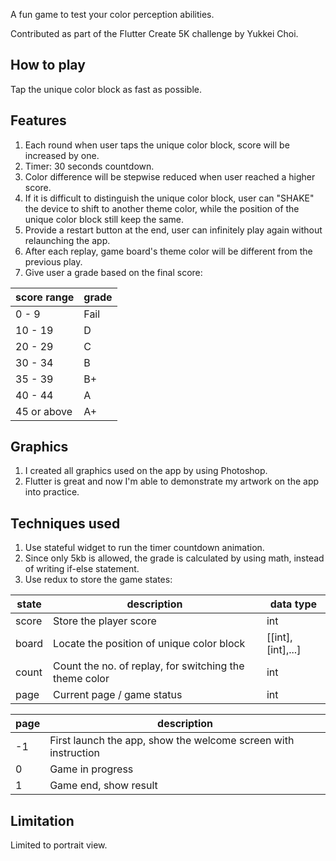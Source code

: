 A fun game to test your color perception abilities.

Contributed as part of the Flutter Create 5K challenge by Yukkei Choi.

## How to play

Tap the unique color block as fast as possible.

## Features

1. Each round when user taps the unique color block, score will be increased by one.
2. Timer: 30 seconds countdown.
3. Color difference will be stepwise reduced when user reached a higher score.
4. If it is difficult to distinguish the unique color block, user can "SHAKE" the device to shift to another theme color, while the position of the unique color block still keep the same.
5. Provide a restart button at the end, user can infinitely play again without relaunching the app.
6. After each replay, game board's theme color will be different from the previous play.
7. Give user a grade based on the final score:

| score range | grade |
|-------------|-------|
| 0 - 9       |  Fail |
| 10 - 19     |   D   |
| 20 - 29     |   C   |
| 30 - 34     |   B   |
| 35 - 39     |   B+  |
| 40 - 44     |   A   |
| 45 or above |   A+  |

## Graphics

1. I created all graphics used on the app by using Photoshop.
2. Flutter is great and now I'm able to demonstrate my artwork on the app into practice.

## Techniques used

1. Use stateful widget to run the timer countdown animation.
2. Since only 5kb is allowed, the grade is calculated by using math, instead of writing if-else statement.
3. Use redux to store the game states:

| state | description                                              | data type         |
|-------|----------------------------------------------------------|-------------------|
| score | Store the player score                                   | int               |
| board | Locate the position of unique color block                | [[int],[int],...] |
| count | Count the no. of replay, for switching the theme color   | int               |
| page  | Current page / game status                               | int               |

| page | description                                                    |
|------|----------------------------------------------------------------|
|  -1  | First launch the app, show the welcome screen with instruction |
|   0  | Game in progress                                               |
|   1  | Game end, show result                                          |

## Limitation

Limited to portrait view.
